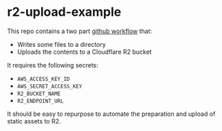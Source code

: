 # r2-upload-example

This repo contains a two part [github workflow](./.github/workflows/upload.yml) that:

- Writes some files to a directory
- Uploads the contents to a Cloudflare R2 bucket

It requires the following secrets:

- `AWS_ACCESS_KEY_ID`
- `AWS_SECRET_ACCESS_KEY`
- `R2_BUCKET_NAME`
- `R2_ENDPOINT_URL`

It should be easy to repurpose to automate the preparation and upload of static
assets to R2.
